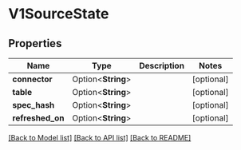 # V1SourceState

## Properties

Name | Type | Description | Notes
------------ | ------------- | ------------- | -------------
**connector** | Option<**String**> |  | [optional]
**table** | Option<**String**> |  | [optional]
**spec_hash** | Option<**String**> |  | [optional]
**refreshed_on** | Option<**String**> |  | [optional]

[[Back to Model list]](../README.md#documentation-for-models) [[Back to API list]](../README.md#documentation-for-api-endpoints) [[Back to README]](../README.md)


